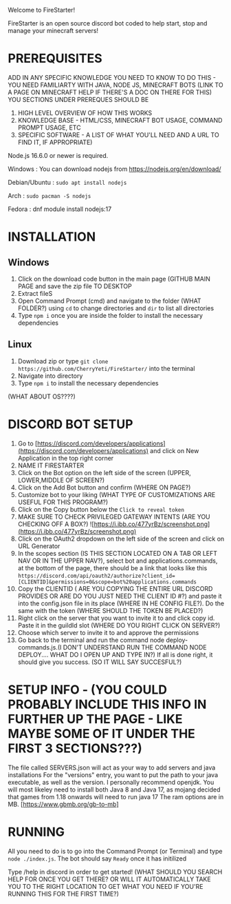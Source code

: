 Welcome to FireStarter!

FireStarter is an open source discord bot coded to help start, stop and manage your minecraft servers!

# PREREQUISITES
ADD IN ANY SPECIFIC KNOWLEDGE YOU NEED TO KNOW TO DO THIS - YOU NEED FAMILIARTY WITH JAVA, NODE JS, MINECRAFT BOTS (LINK TO A PAGE ON MINECRAFT HELP IF THERE'S A DOC ON THERE FOR THIS)
YOU SECTIONS UNDER PREREQUES SHOULD BE
1. HIGH LEVEL OVERVIEW OF HOW THIS WORKS
2. KNOWLEDGE BASE - HTML/CSS, MINECRAFT BOT USAGE, COMMAND PROMPT USAGE, ETC
3. SPECIFIC SOFTWARE - A LIST OF WHAT YOU'LL NEED AND A URL TO FIND IT, IF APPROPRIATE)



Node.js 16.6.0 or newer is required.

Windows :  You can download nodejs from https://nodejs.org/en/download/

Debian/Ubuntu : `sudo apt install nodejs`

Arch : `sudo pacman -S nodejs`

Fedora : dnf module install nodejs:17
# INSTALLATION
## Windows
1. Click on the download code button in the main page (GITHUB MAIN PAGE and save the zip file TO DESKTOP
2. Extract fileS
3. Open Command Prompt (cmd) and navigate to the folder (WHAT FOLDER?) using `cd` to change directories and `dir` to list all directories 
4. Type `npm i` once you are inside the folder to install the necessary dependencies

## Linux
1. Download zip or type `git clone https://github.com/CherryYeti/FireStarter/` into the terminal
2. Navigate into directory
3. Type `npm i` to install the necessary dependencies

(WHAT ABOUT OS????)

# DISCORD BOT SETUP

1. Go to [https://discord.com/developers/applications](https://discord.com/developers/applications) and click on New Application in the top right corner
2. NAME IT FIRESTARTER 
3. Click on the Bot option on the left side of the screen (UPPER, LOWER,MIDDLE OF SCREEN?)
4. Click on the Add Bot button and confirm (WHERE ON PAGE?)
5. Customize bot to your liking (WHAT TYPE OF CUSTOMIZATIONS ARE USEFUL FOR THIS PROGRAM?)
6. Click on the Copy button below the `Click to reveal token`
7. MAKE SURE TO CHECK PRIVILEGED GATEWAY INTENTS (ARE YOU CHECKING OFF A BOX?)
![https://i.ibb.co/477yrBz/screenshot.png](https://i.ibb.co/477yrBz/screenshot.png)
8. Click on the OAuth2 dropdown on the left side of the screen and click on URL Generator
9. In the scopes section (IS THIS SECTION LOCATED ON A TAB OR LEFT NAV OR IN THE UPPER NAV?), select bot and applications.commands, at the bottom of the page, there should be a link that looks like this
`https://discord.com/api/oauth2/authorize?client_id=[CLIENTID]&permissions=0&scope=bot%20applications.commands`
10. Copy the CLIENTID ( ARE YOU COPYING THE ENTIRE URL DISCORD PROVIDES OR ARE DO YOU JUST NEED THE CLIENT ID #?) and paste it into the config.json file in its place (WHERE IN HE CONFIG FILE?). Do the same with the token (WHERE SHOULD THE TOKEN BE PLACED?)
11. Right click on the server that you want to invite it to and click copy id. Paste it in the guildId slot (WHERE DO YOU RIGHT CLICK ON SERVER?)
12. Choose which server to invite it to and approve the permissions 
13. Go back to the terminal and run the command node deploy-commands.js.(I DON'T UNDERSTAND RUN THE COMMAND NODE DEPLOY.... WHAT DO I OPEN UP AND TYPE IN?) If all is done right, it should give you success. (SO IT WILL SAY SUCCESFUL?)

# SETUP INFO - (YOU COULD PROBABLY INCLUDE THIS INFO IN FURTHER UP THE PAGE - LIKE MAYBE SOME OF IT UNDER THE FIRST 3 SECTIONS???)
The file called SERVERS.json will act as your way to add servers and java installations
For the "versions" entry, you want to put the path to your java executable, as well as the version. I personally recommend openjdk.
You will most likeley need to install both Java 8 and Java 17, as mojang decided that games from 1.18 onwards will need to run java 17
The ram options are in MB. [https://www.gbmb.org/gb-to-mb]

# RUNNING
All you need to do is to go into the Command Prompt (or Terminal) and type `node ./index.js`. The bot should say `Ready` once it has initilized

Type /help in discord in order to get started! (WHAT SHOULD YOU SEARCH HELP FOR ONCE YOU GET THERE? OR WILL IT AUTOMATICALLY TAKE YOU TO THE RIGHT LOCATION TO GET WHAT YOU NEED IF YOU'RE RUNNING THIS FOR THE FIRST TIME?)

